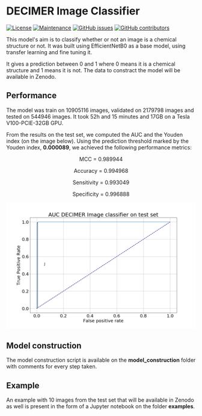 # DECIMER Image Classifier
[![License](https://img.shields.io/badge/License-MIT%202.0-blue.svg)](https://opensource.org/licenses/MIt)
[![Maintenance](https://img.shields.io/badge/Maintained%3F-yes-blue.svg)](https://GitHub.com/iagea/DECIMER-Image-Classifier/graphs/commit-activity)
[![GitHub issues](https://img.shields.io/github/issues/iagea/DECIMER-Image-Classifier.svg)](https://GitHub.com/iagea/DECIMER-Image-Classifier/issues/)
[![GitHub contributors](https://img.shields.io/github/contributors/iagea/DECIMER-Image-Classifier.svg)](https://GitHub.com/iagea/DECIMER-Image-Classifier/graphs/contributors/)

This model's aim is to classify whether or not an image is a chemical structure or not. It was built using EfficientNetB0 as a base model, using transfer learning and fine tuning it.

It gives a prediction between 0 and 1 where 0 means it is a chemical structure and 1 means it is not. The data to constract the model will be available in Zenodo. 

## Performance

The model was train on 10905116 images, validated on 2179798 images and tested on 544946 images. It took 52h and 15 minutes and 17GB on a Tesla V100-PCIE-32GB GPU.

From the results on the test set, we computed the AUC and the Youden index (on the image below). Using the prediction threshold marked by the Youden index, **0.000089**, we achieved the following performance metrics:

<p align="center"> MCC = 0.989944</p>
<p align="center">Accuracy = 0.994968</p>
<p align="center">Sensitivity = 0.993049</p>
<p align="center">Specificity = 0.996888</p>

<img src='./DECIMER-Image-classifier_AUC_J.png'>

## Model construction

The model construction script is available on the **model_construction** folder with comments for every step taken.

## Example

An example with 10 images from the test set that will be available in Zenodo as well is present in the form of a Jupyter notebook on the folder **examples**.

